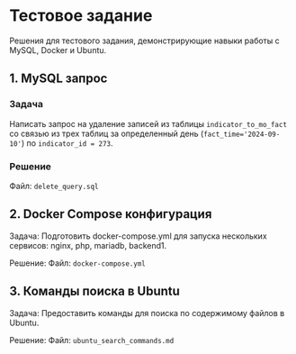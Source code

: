 # Тестовое задание

Решения для тестового задания, демонстрирующие навыки работы с MySQL, Docker и Ubuntu.


## 1. MySQL запрос

### Задача
Написать запрос на удаление записей из таблицы `indicator_to_mo_fact` со связью из трех таблиц за определенный день (`fact_time='2024-09-10'`) по `indicator_id = 273`.

### Решение
Файл: `delete_query.sql`

## 2. Docker Compose конфигурация
Задача:
Подготовить docker-compose.yml для запуска нескольких сервисов: nginx, php, mariadb, backend1.

Решение:
Файл: `docker-compose.yml`

## 3. Команды поиска в Ubuntu
Задача:
Предоставить команды для поиска по содержимому файлов в Ubuntu.

Решение:
Файл: `ubuntu_search_commands.md`
